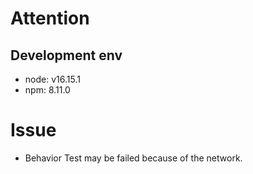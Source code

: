 # Attention
## Development env
- node: v16.15.1
- npm: 8.11.0

# Issue
- Behavior Test may be failed because of the network.
